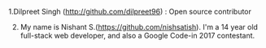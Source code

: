 1.Dilpreet Singh (http://github.com/dilpreet96) : Open source contributor



2. My name is Nishant S.(https://github.com/nishsatish). I'm a 14 year old full-stack web developer, and also a Google Code-in 2017 contestant. 

 
